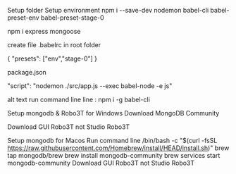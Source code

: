 Setup folder
Setup environment
npm i --save-dev nodemon babel-cli babel-preset-env babel-preset-stage-0

npm i express mongoose

create file .babelrc in root folder

{ "presets": ["env","stage-0"] }

package.json

"script": "nodemon ./src/app.js --exec babel-node -e js"

alt text
run command line line : npm i -g babel-cli

Setup mongodb & Robo3T for Windows
Download MongoDB Community

Download GUI Robo3T not Studio Robo3T

Setup mongodb for Macos
Run command line
/bin/bash -c "$(curl -fsSL https://raw.githubusercontent.com/Homebrew/install/HEAD/install.sh)"
brew tap mongodb/brew
brew install mongodb-community
brew services start mongodb-community
Download GUI Robo3T not Studio Robo3T